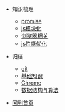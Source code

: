 <!-- * [:us:, :uk:](/) -->
* 知识梳理
  * [promise](zhaowa/01.promise/promise.md)
  * [js模块化](zhaowa/02.js模块化/module.md)
  * [浏览器相关](zhaowa/03.浏览器相关/chrome.md)
  * [js性能优化](zhaowa/04.js性能优化/performance.md)
* 归档
  * [git](other/git.md)
  * [基础知识](docs/Base/00.知识架构.md)
  * [Chrome](docs/Chrome/_sidebar.md)
  * [数据结构与算法](docs/Algorithm/_sidebar.md)
* [回到首页](/)



  <!-- * [知识杂项](document/知识杂项.md)
  * [00-前端技术](document/00-前端技术.md)
  * [01-职业规划](document/01-职业规划.md)
  * [02-编程语言通识](document/02-编程语言通识.md)
  * [03-JavaScript词法&类型](document/03-JavaScript词法&类型.md)
  * [04-JavaScript表达式&类型](document/04-JavaScript表达式&类型.md)
  * [05-JavaScript语句&对象](document/05-JavaScript语句&对象.md)
  * [06-JavaScript结构化](document/06-JavaScript结构化.md)
  * [07-浏览器工作原理](document/07-浏览器工作原理.md) -->
